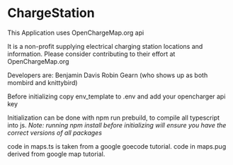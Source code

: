 # ChargeStation
This Application uses OpenChargeMap.org api

It is a non-profit supplying electrical charging station locations and information. Please consider contributing to their effort at OpenChargeMap.org

Developers are:
Benjamin Davis
Robin Gearn (who shows up as both mombird and knittybird)

Before initializing copy env_template to .env and add your opencharger api key

Initialization can be done with npm run prebuild, to compile all typescript into js.
*Note: running npm install before initializing will ensure you have the correct versions of all packages*

code in maps.ts is taken from a google goecode tutorial.
code in maps.pug derived from google map tutorial.